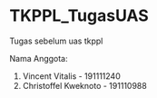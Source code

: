 # TKPPL_TugasUAS
Tugas sebelum uas tkppl

Nama Anggota:
1. Vincent Vitalis - 191111240
2. Christoffel Kweknoto - 191110988